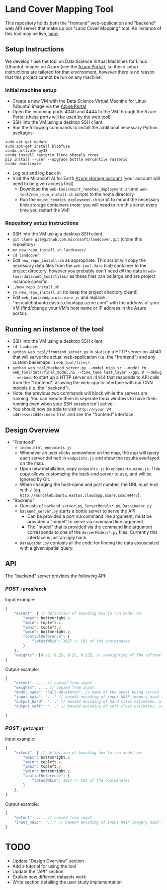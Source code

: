 # Land Cover Mapping Tool

This repository holds both the "frontend" web-application and "backend" web API server that make up our "Land Cover Mapping" tool.
An instance of this tool may be live, [here](http://msrcalebubuntu.eastus.cloudapp.azure.com:4040/).


## Setup Instructions

We develop / use the tool on Data Science Virtual Machines for Linux (Ubuntu) images on Azure (see the [Azure Portal](https://ms.portal.azure.com/)), so these setup instructions are tailored for that environment, however there is no reason that this project cannot be run on any machine.

### Initial machine setup

- Create a new VM with the Data Science Virtual Machine for Linux (Ubuntu) image via the [Azure Portal](https://ms.portal.azure.com/)
- Open the incoming ports 4040 and 4444 to the VM through the Azure Portal (these ports will be used by the web tool)
- SSH into the VM using a desktop SSH client
- Run the following commands to install the additional necessary Python packages:
```
sudo apt-get update
sudo apt-get install blobfuse
conda activate py35
conda install rasterio fiona shapely rtree
pip install --user --upgrade bottle mercantile rasterio
conda deactivate
```
- Log out and log back in
- Visit the Microsoft AI for Earth [Azure storage account](https://ms.portal.azure.com/#blade/Microsoft_Azure_Storage/FileShareMenuBlade/overview/storageAccountId/%2Fsubscriptions%2Fc9726640-cf74-4111-92f5-0d1c87564b93%2FresourceGroups%2FLandcover2%2Fproviders%2FMicrosoft.Storage%2FstorageAccounts%2Fmslandcoverstorageeast/path/vm-fileshare) (your account will need to be given access first)
  - Download the `web-tool/mount_remotes_deployment.sh` and `web-tool/new_repo_install.sh` scripts to the home directory
  - Run the `mount_remotes_deployment.sh` script to mount the necessary blob storage containers (note: you will need to run this script every time you restart the VM)

### Repository setup instructions

- SSH into the VM using a desktop SSH client
- `git clone git@github.com:microsoft/landcover.git` (clone this repository)
- `mv new_repo_install.sh landcover/`
- `cd landcover`
- Edit `new_repo_install.sh` as appropriate. This script will copy the necessary data files from the `web-tool-data` blob container to the project directory,  however you probably don't need _all_ the data in `web-tool-data/web_tool/tiles/` as these files can be large and are project instance specific.
- `./new_repo_install.sh`
- `rm new_repo_install.sh` (to keep the project directory clean!)
- Edit `web_tool/endpoints.mine.js` and replace "msrcalebubuntu.eastus.cloudapp.azure.com" with the address of your VM (find/change your VM's host name or IP address in the Azure portal).


## Running an instance of the tool

- SSH into the VM using a desktop SSH client
- `cd landcover`
- `python web_tool/frontend_server.py` to start up a HTTP server on :4040 that will serve the actual web-application (i.e. the "frontend") and any custom basemaps in `web_tool/tiles/`.
- `python web_tool/backend_server.py --model nips_sr --model_fn web_tool/data/final_model.h5 --fine_tune last_layer --gpu 0 --debug --verbose` to start up a HTTP server on :4444 that responds to API calls from the "frontend", allowing the web-app to interface with our CNN models (i.e. the "backend").
- Note: the previous two commands will block while the servers are running. You can exeute them in seperate tmux windows to have them running even when your SSH session isn't active.
- You should now be able to visit `http://<your VM address>:4040/index.html` and see the "frontend" interface.


## Design Overview

- "Frontend"
  - `index.html`, `endpoints.js`
  - Whenever an user clicks somewhere on the map, the app will query each server defined in `endpoints.js` and show the results overlayed on the map.
  - Upon new installation, copy `endpoints.js` to `endpoints.mine.js`. This copy allows customizing the back-end server to use, and will be ignored by Git.
  - When changing the host-name and port number, the URL must end with `/` (eg. `http://msrcalebubuntu.eastus.cloudapp.azure.com:4444/`).
- "Backend"
  - Consists of `backend_server.py`, `ServerModels*.py`, `DataLoader.py`
  - `backend_server.py` starts a bottle server to serve the API
    - Can be provided a port via command line argument, must be provided a "model" to serve via command line argument.
    - The "model" that is provided via the command line argument corresponds to one of the `ServerModels*.py` files. Currently this interface is just an ugly hack.
  - `DataLoader.py` contains all the code for finding the data assosciated with a given spatial query.


## API

The "backend" server provides the following API:

### *POST `/predPatch`*

Input example:
```js
{
    "extent": { // definition of bounding box to run model on
        "xmax": bottomright.x,
        "xmin": topleft.x,
        "ymax": topleft.y,
        "ymin": bottomright.y,
        "spatialReference": {
            "latestWkid": 3857 // CRS of the coordinates
        }
    },
    "weights": [0.25, 0.25, 0.25, 0.25], // reweighting of the softmax outputs, there should be one number (per class)
}
```

Output example:
```js
{
    "extent": ..., // copied from input
    "weights": ..., // copied from input
    "model_name": "Full-US-prerun", // name of the model being served
    "input_naip": "..." // base64 encoding of input NAIP imagery used to generate the model output, as PNG
    "output_hard": "..." // base64 encoding of hard class estimates, also as PNG
    "output_soft": "..." // base64 encoding of soft class estimates, see `utils.class_prediction_to_img()` for how image is generated

}
```

### *POST `/getInput`*

Input example:
```js
{
    "extent": { // definition of bounding box to run model on
        "xmax": bottomright.x,
        "xmin": topleft.x,
        "ymax": topleft.y,
        "ymin": bottomright.y,
        "spatialReference": {
            "latestWkid": 3857 // CRS of the coordinates
        }
    },
}
```

Output example:
```js
{
    "extent": ..., // copied from input
    "input_naip": "..." // base64 encoding of input NAIP imagery used to webpagegenerate the model output, as PNG
}
```

# TODO
- Update "Design Overview" section
- Add a tutorial for using the tool
- Update the "API" section
- Explain how different datasets work
- Write section detailing the user study implementation